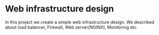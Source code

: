 # Web infrastructure design
In this project we create a simple web infrastructure design. We described about load balancer, Firewall, Web server(NGINX), Monitoring etc.

